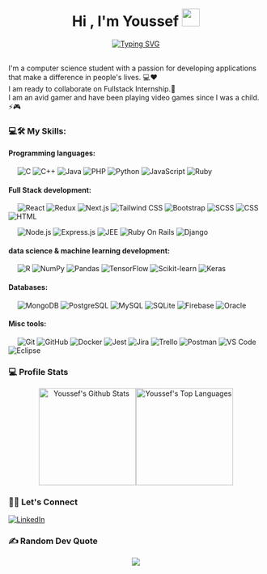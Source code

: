 <h1 align="center">Hi , I'm Youssef <img src="https://media.giphy.com/media/hvRJCLFzcasrR4ia7z/giphy.gif" width="35"></h1>

<p align="center">
<a href="https://git.io/typing-svg"><img src="https://readme-typing-svg.demolab.com?font=Fira+Code&duration=2500&pause=1000&color=20C20E&center=true&vCenter=true&random=false&width=435&lines=Computer+Science+student;DS+%26+ML+enthusiast+in+the+morning;Software+developer+at+night" alt="Typing SVG" /></a>
</p>

<br/> I'm a computer science student with a passion for developing applications that make a difference in people's lives. 💻❤️
<br/> I am ready to collaborate on Fullstack Internship.👯
<br/> I am an avid gamer and have been playing video games since I was a child. ⚡🎮



### 💻🛠️ My Skills:

#### Programming languages:
&emsp;
![C](https://img.shields.io/badge/-c-000?&logo=c) 
![C++](https://img.shields.io/badge/-c++-000?&logo=c%2B%2B)
![Java](https://img.shields.io/badge/-java-000?&logo=java) 
![PHP](https://img.shields.io/badge/-php-000?&logo=php) 
![Python](https://img.shields.io/badge/-python-000?&logo=python)
![JavaScript](https://img.shields.io/badge/-javascript-000?&logo=javascript)
![Ruby](https://img.shields.io/badge/-Ruby-000?&logo=ruby)


#### Full Stack development:
&emsp;
![React](https://img.shields.io/badge/-React-000?&logo=React)
![Redux](https://img.shields.io/badge/-Redux-000?&logo=Redux)
![Next.js](https://img.shields.io/badge/-Next.js-000?&logo=Next.js)
![Tailwind CSS](https://img.shields.io/badge/-Tailwind--CSS-000?&logo=Tailwind-css)
![Bootstrap](https://img.shields.io/badge/-Bootstrap-000?&logo=Bootstrap)
![SCSS](https://img.shields.io/badge/-SCSS-000?&logo=Sass)
![CSS](https://img.shields.io/badge/-CSS-000?&logo=CSS3)
![HTML](https://img.shields.io/badge/-HTML-000?&logo=HTML5)

&emsp;
![Node.js](https://img.shields.io/badge/-Node.js-000?&logo=Node.js)
![Express.js](https://img.shields.io/badge/-Express.js-000?&logo=Express)
![JEE](https://img.shields.io/badge/-JEE-000?&logo=javaEE)
![Ruby On Rails](https://img.shields.io/badge/-ruby--on--rails-000?&logo=rubyonrails)
![Django](https://img.shields.io/badge/-Django-000?&logo=django)

#### data science & machine learning development:
&emsp;
![R](https://img.shields.io/badge/-R-000?&logo=r) 
![NumPy](https://img.shields.io/badge/-Numpy-000?&logo=numpy) 
![Pandas](https://img.shields.io/badge/-Pandas-000?&logo=pandas) 
![TensorFlow](https://img.shields.io/badge/-TensorFlow-000?&logo=TensorFlow) 
![Scikit-learn](https://img.shields.io/badge/-Scikit--learn-000?&logo=Scikit-learn) 
![Keras](https://img.shields.io/badge/-Keras-000?&logo=Keras) 

#### Databases:
&emsp;
![MongoDB](https://img.shields.io/badge/-MongoDB-000?&logo=MongoDB)
![PostgreSQL](https://img.shields.io/badge/-PostgreSQL-000?&logo=PostgreSQL)
![MySQL](https://img.shields.io/badge/-MySQL-000?&logo=MySQL)
![SQLite](https://img.shields.io/badge/-SQLite-000?&logo=SQLite)
![Firebase](https://img.shields.io/badge/-Firebase-000?&logo=firebase) 
![Oracle](https://img.shields.io/badge/-Oracle-000?&logo=oracle) 

#### Misc tools:
&emsp;
![Git](https://img.shields.io/badge/-Git-000?&logo=Git)
![GitHub](https://img.shields.io/badge/-GitHub-000?&logo=GitHub)
![Docker](https://img.shields.io/badge/-Docker-000?&logo=Docker)
![Jest](https://img.shields.io/badge/-Jest-000?&logo=Jest)
![Jira](https://img.shields.io/badge/-Jira-000?&logo=Jira)
![Trello](https://img.shields.io/badge/-Trello-000?&logo=Trello)
![Postman](https://img.shields.io/badge/-Postman-000?&logo=Postman)
![VS Code](https://img.shields.io/badge/-VS%20Code-000?&logo=Visual-Studio-Code)
![Eclipse](https://img.shields.io/badge/-Eclipse-000?&logo=Eclipse)


### 💻 Profile Stats

<p align="center">
  <img alt="Youssef's Github Stats" src="https://github-readme-stats.vercel.app/api/?username=youssef-404&show_icons=true&include_all_commits=true&count_private=true&theme=react&hide_border=true&bg_color=1F222E&title_color=F85D7F&icon_color=F8D866" height="192px"/><img alt="Youssef's Top Languages" src="https://github-readme-stats.vercel.app/api/top-langs/?username=youssef-404&langs_count=8&layout=compact&theme=react&hide_border=true&bg_color=1F222E&title_color=F85D7F&icon_color=F8D866" height="192px"/>
</p>

### 🙋‍♂️ Let's Connect

[![LinkedIn](https://img.shields.io/badge/LinkedIn-%230077B5.svg?logo=linkedin&logoColor=white)](https://linkedin.com/in/youssef-el-othmani-714458204) 


### ✍️ Random Dev Quote
<p align="center">
  <img src="https://quotes-github-readme.vercel.app/api?type=horizontal&theme=dark"></img>

</p>

